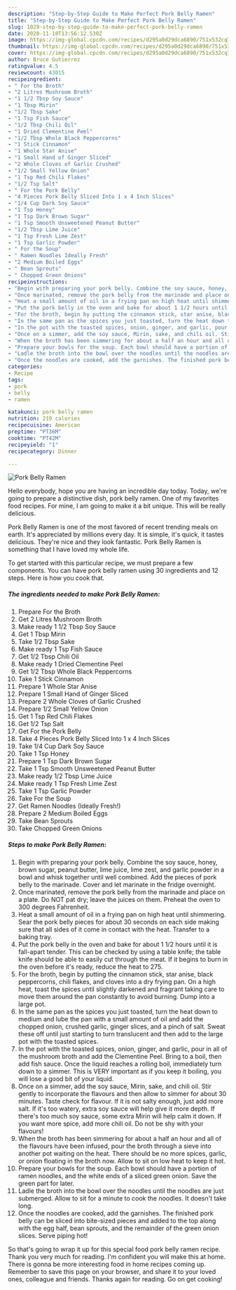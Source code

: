 ```yaml
---
description: "Step-by-Step Guide to Make Perfect Pork Belly Ramen"
title: "Step-by-Step Guide to Make Perfect Pork Belly Ramen"
slug: 1029-step-by-step-guide-to-make-perfect-pork-belly-ramen
date: 2020-11-18T13:56:12.530Z
image: https://img-global.cpcdn.com/recipes/d295a0d29dca6890/751x532cq70/pork-belly-ramen-recipe-main-photo.jpg
thumbnail: https://img-global.cpcdn.com/recipes/d295a0d29dca6890/751x532cq70/pork-belly-ramen-recipe-main-photo.jpg
cover: https://img-global.cpcdn.com/recipes/d295a0d29dca6890/751x532cq70/pork-belly-ramen-recipe-main-photo.jpg
author: Bruce Gutierrez
ratingvalue: 4.5
reviewcount: 43015
recipeingredient:
- " For the Broth"
- "2 Litres Mushroom Broth"
- "1 1/2 Tbsp Soy Sauce"
- "1 Tbsp Mirin"
- "1/2 Tbsp Sake"
- "1 Tsp Fish Sauce"
- "1/2 Tbsp Chili Oil"
- "1 Dried Clementine Peel"
- "1/2 Tbsp Whole Black Peppercorns"
- "1 Stick Cinnamon"
- "1 Whole Star Anise"
- "1 Small Hand of Ginger Sliced"
- "2 Whole Cloves of Garlic Crushed"
- "1/2 Small Yellow Onion"
- "1 Tsp Red Chili Flakes"
- "1/2 Tsp Salt"
- " For the Pork Belly"
- "4 Pieces Pork Belly Sliced Into 1 x 4 Inch Slices"
- "1/4 Cup Dark Soy Sauce"
- "1 Tsp Honey"
- "1 Tsp Dark Brown Sugar"
- "1 Tsp Smooth Unsweetened Peanut Butter"
- "1/2 Tbsp Lime Juice"
- "1 Tsp Fresh Lime Zest"
- "1 Tsp Garlic Powder"
- " For the Soup"
- " Ramen Noodles Ideally Fresh"
- "2 Medium Boiled Eggs"
- " Bean Sprouts"
- " Chopped Green Onions"
recipeinstructions:
- "Begin with preparing your pork belly. Combine the soy sauce, honey, brown sugar, peanut butter, lime juice, lime zest, and garlic powder in a bowl and whisk together until well combined. Add the pieces of pork belly to the marinade. Cover and let marinate in the fridge overnight."
- "Once marinated, remove the pork belly from the marinade and place on a plate. Do NOT pat dry; leave the juices on them. Preheat the oven to 300 degrees Fahrenheit."
- "Heat a small amount of oil in a frying pan on high heat until shimmering. Sear the pork belly pieces for about 30 seconds on each side making sure that all sides of it come in contact with the heat. Transfer to a baking tray."
- "Put the pork belly in the oven and bake for about 1 1/2 hours until it is fall-apart tender. This can be checked by using a table knife; the table knife should be able to easily cut through the meat. If it begins to burn in the oven before it&#39;s ready, reduce the heat to 275."
- "For the broth, begin by putting the cinnamon stick, star anise, black peppercorns, chili flakes, and cloves into a dry frying pan. On a high heat, toast the spices until slightly darkened and fragrant taking care to move them around the pan constantly to avoid burning. Dump into a large pot."
- "In the same pan as the spices you just toasted, turn the heat down to medium and lube the pan with a small amount of oil and add the chopped onion, crushed garlic, ginger slices, and a pinch of salt. Sweat these off until just starting to turn translucent and then add to the large pot with the toasted spices."
- "In the pot with the toasted spices, onion, ginger, and garlic, pour in all of the mushroom broth and add the Clementine Peel. Bring to a boil, then add fish sauce. Once the liquid reaches a rolling boil, immediately turn down to a simmer. This is VERY important as if you keep it boiling, you will lose a good bit of your liquid."
- "Once on a simmer, add the soy sauce, Mirin, sake, and chili oil. Stir gently to incorporate the flavours and then allow to simmer for about 30 minutes. Taste check for flavour. If it is not salty enough, just add more salt. If it&#39;s too watery, extra soy sauce will help give it more depth. If there&#39;s too much soy sauce, some extra Mirin will help calm it down. If you want more spice, add more chili oil. Do not be shy with your flavours!"
- "When the broth has been simmering for about a half an hour and all of the flavours have been infused, pour the broth through a sieve into another pot waiting on the heat. There should be no more spices, garlic, or onion floating in the broth now. Allow to sit on low heat to keep it hot."
- "Prepare your bowls for the soup. Each bowl should have a portion of ramen noodles, and the white ends of a sliced green onion. Save the green part for later."
- "Ladle the broth into the bowl over the noodles until the noodles are just submerged. Allow to sit for a minute to cook the noodles. It doesn&#39;t take long."
- "Once the noodles are cooked, add the garnishes. The finished pork belly can be sliced into bite-sized pieces and added to the top along with the egg half, bean sprouts, and the remainder of the green onion slices. Serve piping hot!"
categories:
- Recipe
tags:
- pork
- belly
- ramen

katakunci: pork belly ramen 
nutrition: 219 calories
recipecuisine: American
preptime: "PT36M"
cooktime: "PT42M"
recipeyield: "1"
recipecategory: Dinner

---
```



![Pork Belly Ramen](https://img-global.cpcdn.com/recipes/d295a0d29dca6890/751x532cq70/pork-belly-ramen-recipe-main-photo.jpg)

Hello everybody, hope you are having an incredible day today. Today, we're going to prepare a distinctive dish, pork belly ramen. One of my favorites food recipes. For mine, I am going to make it a bit unique. This will be really delicious.



Pork Belly Ramen is one of the most favored of recent trending meals on earth. It's appreciated by millions every day. It is simple, it's quick, it tastes delicious. They're nice and they look fantastic. Pork Belly Ramen is something that I have loved my whole life.


To get started with this particular recipe, we must prepare a few components. You can have pork belly ramen using 30 ingredients and 12 steps. Here is how you cook that.

<!--inarticleads1-->

##### The ingredients needed to make Pork Belly Ramen:

1. Prepare  For the Broth
1. Get 2 Litres Mushroom Broth
1. Make ready 1 1/2 Tbsp Soy Sauce
1. Get 1 Tbsp Mirin
1. Take 1/2 Tbsp Sake
1. Make ready 1 Tsp Fish Sauce
1. Get 1/2 Tbsp Chili Oil
1. Make ready 1 Dried Clementine Peel
1. Get 1/2 Tbsp Whole Black Peppercorns
1. Take 1 Stick Cinnamon
1. Prepare 1 Whole Star Anise
1. Prepare 1 Small Hand of Ginger Sliced
1. Prepare 2 Whole Cloves of Garlic Crushed
1. Prepare 1/2 Small Yellow Onion
1. Get 1 Tsp Red Chili Flakes
1. Get 1/2 Tsp Salt
1. Get  For the Pork Belly
1. Take 4 Pieces Pork Belly Sliced Into 1 x 4 Inch Slices
1. Take 1/4 Cup Dark Soy Sauce
1. Take 1 Tsp Honey
1. Prepare 1 Tsp Dark Brown Sugar
1. Take 1 Tsp Smooth Unsweetened Peanut Butter
1. Make ready 1/2 Tbsp Lime Juice
1. Make ready 1 Tsp Fresh Lime Zest
1. Take 1 Tsp Garlic Powder
1. Take  For the Soup
1. Get  Ramen Noodles (Ideally Fresh!)
1. Prepare 2 Medium Boiled Eggs
1. Take  Bean Sprouts
1. Take  Chopped Green Onions




<!--inarticleads2-->

##### Steps to make Pork Belly Ramen:

1. Begin with preparing your pork belly. Combine the soy sauce, honey, brown sugar, peanut butter, lime juice, lime zest, and garlic powder in a bowl and whisk together until well combined. Add the pieces of pork belly to the marinade. Cover and let marinate in the fridge overnight.
1. Once marinated, remove the pork belly from the marinade and place on a plate. Do NOT pat dry; leave the juices on them. Preheat the oven to 300 degrees Fahrenheit.
1. Heat a small amount of oil in a frying pan on high heat until shimmering. Sear the pork belly pieces for about 30 seconds on each side making sure that all sides of it come in contact with the heat. Transfer to a baking tray.
1. Put the pork belly in the oven and bake for about 1 1/2 hours until it is fall-apart tender. This can be checked by using a table knife; the table knife should be able to easily cut through the meat. If it begins to burn in the oven before it&#39;s ready, reduce the heat to 275.
1. For the broth, begin by putting the cinnamon stick, star anise, black peppercorns, chili flakes, and cloves into a dry frying pan. On a high heat, toast the spices until slightly darkened and fragrant taking care to move them around the pan constantly to avoid burning. Dump into a large pot.
1. In the same pan as the spices you just toasted, turn the heat down to medium and lube the pan with a small amount of oil and add the chopped onion, crushed garlic, ginger slices, and a pinch of salt. Sweat these off until just starting to turn translucent and then add to the large pot with the toasted spices.
1. In the pot with the toasted spices, onion, ginger, and garlic, pour in all of the mushroom broth and add the Clementine Peel. Bring to a boil, then add fish sauce. Once the liquid reaches a rolling boil, immediately turn down to a simmer. This is VERY important as if you keep it boiling, you will lose a good bit of your liquid.
1. Once on a simmer, add the soy sauce, Mirin, sake, and chili oil. Stir gently to incorporate the flavours and then allow to simmer for about 30 minutes. Taste check for flavour. If it is not salty enough, just add more salt. If it&#39;s too watery, extra soy sauce will help give it more depth. If there&#39;s too much soy sauce, some extra Mirin will help calm it down. If you want more spice, add more chili oil. Do not be shy with your flavours!
1. When the broth has been simmering for about a half an hour and all of the flavours have been infused, pour the broth through a sieve into another pot waiting on the heat. There should be no more spices, garlic, or onion floating in the broth now. Allow to sit on low heat to keep it hot.
1. Prepare your bowls for the soup. Each bowl should have a portion of ramen noodles, and the white ends of a sliced green onion. Save the green part for later.
1. Ladle the broth into the bowl over the noodles until the noodles are just submerged. Allow to sit for a minute to cook the noodles. It doesn&#39;t take long.
1. Once the noodles are cooked, add the garnishes. The finished pork belly can be sliced into bite-sized pieces and added to the top along with the egg half, bean sprouts, and the remainder of the green onion slices. Serve piping hot!




So that's going to wrap it up for this special food pork belly ramen recipe. Thank you very much for reading. I'm confident you will make this at home. There is gonna be more interesting food in home recipes coming up. Remember to save this page on your browser, and share it to your loved ones, colleague and friends. Thanks again for reading. Go on get cooking!
